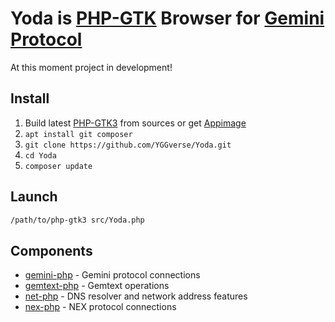 # Yoda is [PHP-GTK](https://github.com/scorninpc/php-gtk3) Browser for [Gemini Protocol](https://geminiprotocol.net)

At this moment project in development!

## Install

1. Build latest [PHP-GTK3](https://github.com/scorninpc/php-gtk3) from sources or get [Appimage](https://github.com/scorninpc/php-gtk3/releases)
2. `apt install git composer`
3. `git clone https://github.com/YGGverse/Yoda.git`
4. `cd Yoda`
5. `composer update`

## Launch

``` bash
/path/to/php-gtk3 src/Yoda.php
```

## Components

* [gemini-php](https://github.com/YGGverse/gemini-php) - Gemini protocol connections
* [gemtext-php](https://github.com/YGGverse/gemtext-php) - Gemtext operations
* [net-php](https://github.com/YGGverse/net-php) - DNS resolver and network address features
* [nex-php](https://github.com/YGGverse/nex-php) - NEX protocol connections